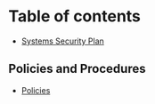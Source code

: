 # Table of contents

* [Systems Security Plan](README.md)

## Policies and Procedures

* [Policies](policies-and-procedures/policies.md)
